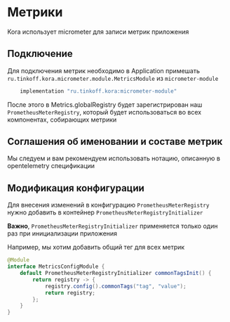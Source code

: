 # Метрики

Kora использует micrometer для записи метрик приложения

## Подключение

Для подключения метрик необходимо в Application примешать `ru.tinkoff.kora.micrometer.module.MetricsModule` из `micrometer-module` 

```groovy
    implementation "ru.tinkoff.kora:micrometer-module"
```

После этого в Metrics.globalRegistry будет зарегистрирован наш `PrometheusMeterRegistry`, который будет использоваться во всех компонентах, собирающих метрики

## Соглашения об именовании и составе метрик

Мы следуем и вам рекомендуем использовать нотацию, описанную в opentelemetry спецификации

## Модификация конфигурации

Для внесения изменений в конфигурацию `PrometheusMeterRegistry` нужно добавить в контейнер `PrometheusMeterRegistryInitializer`

**Важно**, `PrometheusMeterRegistryInitializer` применяется только один раз при инициализации приложения

Например, мы хотим добавить общий тег для всех метрик

```java
@Module
interface MetricsConfigModule {
    default PrometheusMeterRegistryInitializer commonTagsInit() {
        return registry -> {
            registry.config().commonTags("tag", "value");
            return registry;
        };
    }
}
```

